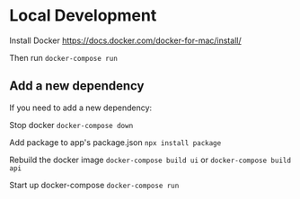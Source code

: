 # Local Development

Install Docker
https://docs.docker.com/docker-for-mac/install/

Then run
`docker-compose run`

## Add a new dependency
If you need to add a new dependency:

Stop docker
`docker-compose down`

Add package to app's package.json
`npx install package`

Rebuild the docker image
`docker-compose build ui`
or
`docker-compose build api`

Start up docker-compose
`docker-compose run`